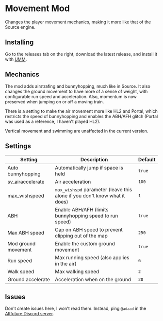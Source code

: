 Movement Mod
============

Changes the player movement mechanics, making it more like that of the Source engine.

Installing
----------

Go to the releases tab on the right, download the latest release, and install it with [UMM](https://www.nexusmods.com/site/mods/21).

Mechanics
---------

The mod adds airstrafing and bunnyhopping, much like in Source. It also changes the ground movement to have more of a sense of weight, with configurable run speed and acceleration. Also, momentum is now preserved when jumping on or off a moving train.

There is a setting to make the air movement more like HL2 and Portal, which restricts the speed of bunnyhopping and enables the ABH/AFH glitch (Portal was used as a reference, I haven't played HL2).

Vertical movement and swimming are unaffected in the current version.

Settings
--------

| Setting | Description | Default |
|--------|-------------|---------|
| Auto bunnyhopping | Automatically jump if space is held | `true` |
| sv_airaccelerate | Air acceleration | `100` |
| max_wishspeed | `max_wishspd` parameter (leave this alone if you don't know what it does) | `1` |
| ABH | Enable ABH/AFH (limits bunnyhopping speed to run speed) | `true` |
| Max ABH speed | Cap on ABH speed to prevent clipping out of the map | `250` |
| Mod ground movement | Enable the custom ground movement | `true` |
| Run speed | Max running speed (also applies in the air) | `6` |
| Walk speed | Max walking speed | `2` |
| Ground accelerate | Acceleration when on the ground | `20` |

Issues
------

Don't create issues here, I won't read them.
Instead, ping `@adaad` in the [Altfuture Discord server](https://discord.com/invite/altfuture).
